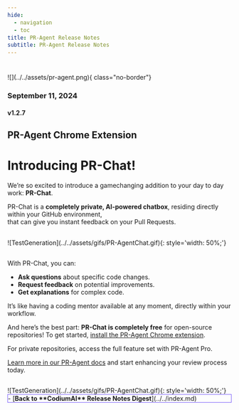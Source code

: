 ```yaml
---
hide:
  - navigation
  - toc
title: PR-Agent Release Notes
subtitle: PR-Agent Release Notes
---
```

#
<div markdown class="centered">
![](../../assets/pr-agent.png){ class="no-border"}

### September 11, 2024
#### v1.2.7

<div class="content" markdown>
<div class="bg-black" markdown>

## PR-Agent Chrome Extension
# Introducing **PR-Chat!**

<div class="left-padding" markdown>

We’re so excited to introduce a gamechanging addition to your day to day work: **PR-Chat**.

PR-Chat is a **completely private, AI-powered chatbox**, residing directly within your GitHub environment,<br>that can give you instant feedback on your Pull Requests.

##
<div markdown class="centered">
![TestGeneration](../../assets/gifs/PR-AgentChat.gif){: style='width: 50%;'}
</div>

##
With PR-Chat, you can:

* **Ask questions** about specific code changes.
* **Request feedback** on potential improvements.
* **Get explanations** for complex code.

It’s like having a coding mentor available at any moment, directly within your workflow.

And here’s the best part: **PR-Chat is completely free** for open-source repositories! To get started, [install the PR-Agent Chrome extension](http://codium.ai/pr-ext).

For private repositories, access the full feature set with PR-Agent Pro.

[Learn more in our PR-Agent docs](https://pr-agent-docs.codium.ai/chrome-extension/#pr-chat) and start enhancing your review process today.

##
<div markdown class="centered">
![TestGeneration](../../assets/gifs/PR-AgentChat.gif){: style='width: 50%;'}
</div>

<div class="centered" markdown>

<div class="grid cards" style="border: 1px solid #765bfa;" markdown>
- [<b class="green">Back to **CodiumAI** Release Notes Digest</b>](../../index.md)
</div>

</div>

</div>
</div>
</div>
</div>